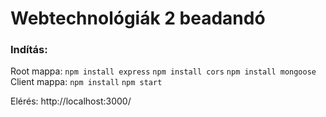 # Webtechnológiák 2 beadandó

### Indítás:

Root mappa: `npm install express` `npm install cors` `npm install mongoose`
Client mappa: `npm install` `npm start`

Elérés: http://localhost:3000/


